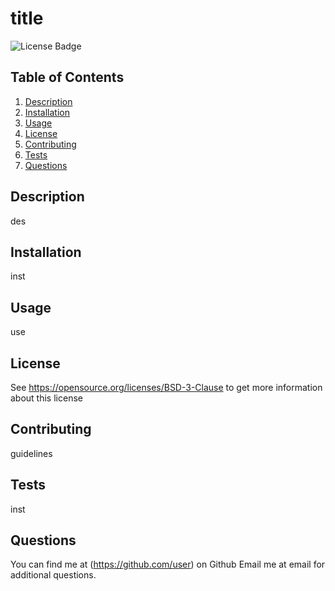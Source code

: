 # title
![License Badge](https://shields.io/badge/license-BSD-green)
## Table of Contents
1. [Description](#description)
2. [Installation](#installation)
3. [Usage](#usage)
4. [License](#license)
5. [Contributing](#contributing)
6. [Tests](#tests)
7. [Questions](#questions)

## Description
des
## Installation
inst
## Usage
use
## License
See https://opensource.org/licenses/BSD-3-Clause to get more information about this license

## Contributing
guidelines
## Tests
inst
## Questions
You can find me at (https://github.com/user) on Github
Email me at email for additional questions.
